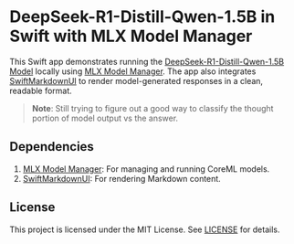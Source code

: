 # DeepSeek-R1-Distill-Qwen-1.5B in Swift with MLX Model Manager

This Swift app demonstrates running the [DeepSeek-R1-Distill-Qwen-1.5B Model](https://huggingface.co/deepseek-ai/DeepSeek-R1-Distill-Qwen-1.5B) locally using [MLX Model Manager](https://github.com/kunal732/MLX-Model-Manager). The app also integrates [SwiftMarkdownUI](https://github.com/gonzalezreal/swift-markdown-ui) to render model-generated responses in a clean, readable format.

> **Note**: Still trying to figure out a good way to classify the thought portion of model output vs the answer.

## Dependencies
1. [MLX Model Manager](https://github.com/kunal732/MLX-Model-Manager): For managing and running CoreML models.
2. [SwiftMarkdownUI](https://github.com/gonzalezreal/swift-markdown-ui): For rendering Markdown content.

## License
This project is licensed under the MIT License. See [LICENSE](LICENSE) for details.

